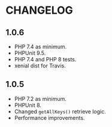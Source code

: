 CHANGELOG
=========

1.0.6
-----

 * PHP 7.4 as minimum.
 * PHPUnit 9.5.
 * PHP 7.4 and PHP 8 tests.
 * xenial dist for Travis.

1.0.5
-----

 * PHP 7.2 as minimum.
 * PHPUnit 8.
 * Changed `getAllKeys()` retrieve logic.
 * Performance improvements.

